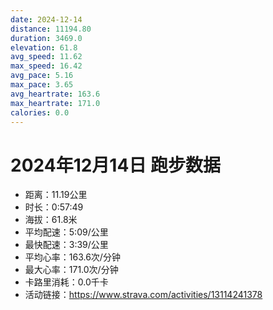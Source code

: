 ```yaml
---
date: 2024-12-14
distance: 11194.80
duration: 3469.0
elevation: 61.8
avg_speed: 11.62
max_speed: 16.42
avg_pace: 5.16
max_pace: 3.65
avg_heartrate: 163.6
max_heartrate: 171.0
calories: 0.0
---
```


# 2024年12月14日 跑步数据

- 距离：11.19公里
- 时长：0:57:49
- 海拔：61.8米
- 平均配速：5:09/公里
- 最快配速：3:39/公里
- 平均心率：163.6次/分钟
- 最大心率：171.0次/分钟
- 卡路里消耗：0.0千卡
- 活动链接：https://www.strava.com/activities/13114241378
